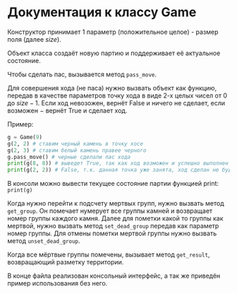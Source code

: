 # Документация к классу Game

Конструктор принимает $1$ параметр (положительное целое) - размер поля (далее $size$).

Объект класса создаёт новую партию и поддерживает её актуальное состояние.

Чтобы сделать пас, вызывается метод `pass_move`.

Для совершения хода (не паса) нужно вызвать объект как функцию, передав в качестве параметров точку хода в виде $2$-х целых чисел от $0$ до $size - 1$.
Если ход невозожен, вернёт False и ничего не сделает, если возможен $-$ вернёт True и сделает ход.

Пример: 
```py
g = Game(9)
g(2, 2) # ставим черный камень в точку хосе
g(2, 3) # ставим белый камень правее черного
g.pass_move() # черные сделали пас хода
print(g(8, 8)) # выведет True, так как ход возможен и успешно выполнен
print(g(2, 2)) # False, т.к. данная точка уже занята, ход сделан не будет
```

В консоли можно вывести текущее состояние партии функцией print: `print(g)`

Когда нужно перейти к подсчету мертвых групп, нужно вызвать метод `get_group`. Он помечает нумерует все группы камней и возвращает номер группы каждого камня. Далее для пометки какой то группы как мертвой, нужно вызвать метод `set_dead_group` передав как параметр номер группы. Для отмены пометки мертвой группы нужно вызвать метод `unset_dead_group`. 

Когда все мёртвые группы помечены, вызывает метод `get_result`, возвращающий разметку территории.

В конце файла реализован консольный интерфейс, а так же приведён пример использования без него.
